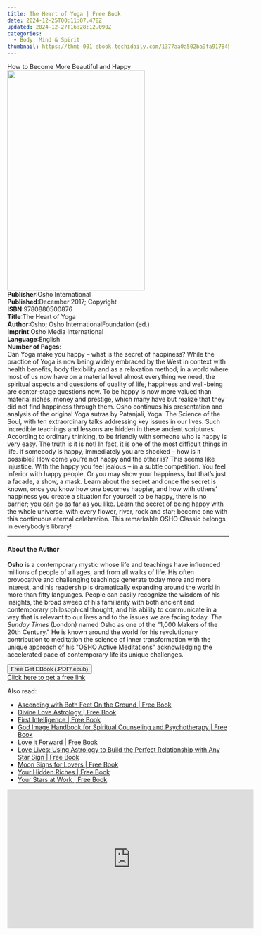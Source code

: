 ```yaml
---
title: The Heart of Yoga | Free Book
date: 2024-12-25T00:11:07.478Z
updated: 2024-12-27T16:28:12.090Z
categories:
  - Body, Mind & Spirit
thumbnail: https://thmb-001-ebook.techidaily.com/1377aa0a502ba9fa91784515911e3392b803cc9fe8d65f68fc71ed1471c92067.jpg
---
```

<main id="book-container">
  <div class="flex flex-col">
    <div class="book-brief flex-1 py-6 px-4 sm:p-6 md:py-10 md:px-8">
      <!-- brief-->
      <div class="book-brief-main">How to Become More Beautiful and Happy</div>
    </div>
    <div
      class="book-meta-info flex-1 grid gap-4 col-start-1 col-end-3 row-start-1 sm:mb-6 sm:grid-cols-4 lg:gap-6 lg:col-start-2 lg:row-end-6 lg:row-span-6 lg:mb-0"
    >
      <div
        class="book-meta-info-left place-content-center mt-4 p-4 text-sm leading-6 col-start-2 col-span-2 dark:text-slate-400"
      >
        <img
          class="w-full h-500 object-cover rounded-lg sm:h-255 sm:col-span-2 lg:col-span-full"
          src="https://img-001-ebook.techidaily.com/0d00f505710e5e1b3fe4bc9558b51358f6a448d5894ec9c6eb07b12dc4c9f217.jpg"
          alt=""
          width="312"
          height="500"
        />
      </div>
      <div
        class="book-meta-info-right mt-2 col-start-1 row-start-2 col-span-3 self-center"
      >
        <!-- meta data  -->
        <div class="flex flex-col px-4 md:px-8">
          <div class="flex-1">
            <strong>Publisher</strong>:<span class="px-2"
              >Osho International</span
            >
          </div>
          <div class="flex-1">
            <strong>Published</strong>:<span class="px-2"
              >December 2017; Copyright</span
            >
          </div>
          <div class="flex-1">
            <strong>ISBN</strong>:<span class="px-2">9780880500876</span>
          </div>
          <div class="flex-1">
            <strong>Title</strong>:<span class="px-2">The Heart of Yoga</span>
          </div>
          <div class="flex-1">
            <strong>Author</strong>:<span class="px-2"
              >Osho; Osho InternationalFoundation (ed.)</span
            >
          </div>
          <div class="flex-1">
            <strong>Imprint</strong>:<span class="px-2"
              >Osho Media International</span
            >
          </div>
          <div class="flex-1">
            <strong>Language</strong>:<span class="px-2">English</span>
          </div>
          <div class="flex-1">
            <strong>Number of Pages</strong>:<span class="px-2"></span>
          </div>
        </div>
      </div>
    </div>
    <div class="book-description flex-1 py-6 px-4 sm:p-6 md:py-10 md:px-8">
      <div class="book-description-main">
        <div accordion-content="" id="description">
          Can Yoga make you happy – what is the secret of happiness? While the
          practice of Yoga is now being widely embraced by the West in context
          with health benefits, body flexibility and as a relaxation method, in
          a world where most of us now have on a material level almost
          everything we need, the spiritual aspects and questions of quality of
          life, happiness and well-being are center-stage questions now. To be
          happy is now more valued than material riches, money and prestige,
          which many have but realize that they did not find happiness through
          them. Osho continues his presentation and analysis of the original
          Yoga sutras by Patanjali, Yoga: The Science of the Soul, with ten
          extraordinary talks addressing key issues in our lives. Such
          incredible teachings and lessons are hidden in these ancient
          scriptures. According to ordinary thinking, to be friendly with
          someone who is happy is very easy. The truth is it is not! In fact, it
          is one of the most difficult things in life. If somebody is happy,
          immediately you are shocked – how is it possible? How come you’re not
          happy and the other is? This seems like injustice. With the happy you
          feel jealous – in a subtle competition. You feel inferior with happy
          people. Or you may show your happiness, but that’s just a facade, a
          show, a mask. Learn about the secret and once the secret is known,
          once you know how one becomes happier, and how with others’ happiness
          you create a situation for yourself to be happy, there is no barrier;
          you can go as far as you like. Learn the secret of being happy with
          the whole universe, with every flower, river, rock and star; become
          one with this continuous eternal celebration. This remarkable OSHO
          Classic belongs in everybody’s library!
        </div>
        <div class="accordion-fader"></div>
      </div>
    </div>
    <div class="book-excerpts flex-1 py-6 px-4 sm:p-6 md:py-10 md:px-8">
      <!-- excerpts-->
      <div class="book-excerpts-main">
        <hr />
        <h4 class="placeholder placeholder-heading">
          <span>About the Author</span>
        </h4>
        <p>
          <b>Osho</b> is a contemporary mystic whose life and teachings have
          influenced millions of people of all ages, and from all walks of life.
          His often provocative and challenging teachings generate today more
          and more interest, and his readership is dramatically expanding around
          the world in more than fifty languages. People can easily recognize
          the wisdom of his insights, the broad sweep of his familiarity with
          both ancient and contemporary philosophical thought, and his ability
          to communicate in a way that is relevant to our lives and to the
          issues we are facing today. <i>The Sunday Times</i> (London) named
          Osho as one of the "1,000 Makers of the 20th Century." He is known
          around the world for his revolutionary contribution to meditation the
          science of inner transformation with the unique approach of his "OSHO
          Active Meditations" acknowledging the accelerated pace of contemporary
          life its unique challenges.
        </p>
      </div>
    </div>
    <div
      class="book-about-author flex-1 py-6 px-4 sm:p-6 md:py-10 md:px-8"
    ></div>
    <div class="book-free-get flex-1 py-6 px-4 sm:p-6 md:py-10 md:px-8">
      <button
        id="btn-free-get"
        class="bg-blue-500 hover:bg-blue-700 text-white font-bold py-2 px-4 rounded"
      >
        Free Get EBook (.PDF/.epub)
      </button>
      <div id="countdown-display" class="px-2 text-lg mt-2"></div>
      <a
        id="free-link"
        class="hidden bg-blue-500 hover:bg-blue-700 text-white font-bold py-2 px-4 rounded"
        href="https://www.ebooks.com/en-us/book/96476529/the-heart-of-yoga/osho/"
        target="_blank"
        >Click here to get a free link</a
      >
    </div>
    <script>
      let countdownTime = 0;
      let countdownInterval = null;
      document
        .getElementById('btn-free-get')
        .addEventListener('click', startCountdown);
      function startCountdown() {
        countdownTime = new Date().getTime() + 60000 * 3;
        countdownInterval = setInterval(updateCountdown, 1000);
        document.getElementById('btn-free-get').disabled = true;
        document
          .getElementById('btn-free-get')
          .classList.add('bg-gray-500', 'cursor-not-allowed');
      }
      function updateCountdown() {
        let currentTime = new Date().getTime();
        let timeLeft = countdownTime - currentTime;
        let secondsLeft = Math.floor(timeLeft / 1000);
        document.getElementById('countdown-display').innerHTML =
          `Remaining time: ${secondsLeft} seconds.`;
        if (secondsLeft <= 0) {
          clearInterval(countdownInterval);
          document.getElementById('btn-free-get').classList.add('hidden');
          document.getElementById('free-link').classList.remove('hidden');
          document.getElementById('countdown-display').innerHTML = '';
        }
      }
    </script>
  </div>
</main>

<ins class="adsbygoogle"
      style="display:block"
      data-ad-client="ca-pub-7571918770474297"
      data-ad-slot="8358498916"
      data-ad-format="auto"
      data-full-width-responsive="true"></ins>
    

<span class="atpl-alsoreadstyle">Also read:</span>
<div><ul>
<li><a href="https://novels-ebooks.techidaily.com/1682856-9780980885927-ascending-with-both-feet-on-the-ground/"><u>Ascending with Both Feet On the Ground | Free Book</u></a></li>
<li><a href="https://novels-ebooks.techidaily.com/1680821-9781583948569-divine-love-astrology/"><u>Divine Love Astrology | Free Book</u></a></li>
<li><a href="https://novels-ebooks.techidaily.com/1680251-9781608682478-first-intelligence/"><u>First Intelligence | Free Book</u></a></li>
<li><a href="https://novels-ebooks.techidaily.com/1683723-9781317994176-god-image-handbook-for-spiritual-counseling-and-psychotherapy/"><u>God Image Handbook for Spiritual Counseling and Psychotherapy | Free Book</u></a></li>
<li><a href="https://novels-ebooks.techidaily.com/1682855-9780980885941-love-it-forward/"><u>Love it Forward | Free Book</u></a></li>
<li><a href="https://novels-ebooks.techidaily.com/1684660-9781466873889-love-lives-using-astrology-to-build-the-perfect-relationship-with-any-star-sign/"><u>Love Lives: Using Astrology to Build the Perfect Relationship with Any Star Sign | Free Book</u></a></li>
<li><a href="https://novels-ebooks.techidaily.com/1684664-9781466873896-moon-signs-for-lovers/"><u>Moon Signs for Lovers | Free Book</u></a></li>
<li><a href="https://novels-ebooks.techidaily.com/1680884-9780385348560-your-hidden-riches/"><u>Your Hidden Riches | Free Book</u></a></li>
<li><a href="https://novels-ebooks.techidaily.com/1684689-9781466873902-your-stars-at-work/"><u>Your Stars at Work | Free Book</u></a></li>
</ul></div>

<!-- affiliate ads begin -->
<iframe width="560" height="315" src="https://www.youtube.com/embed/_7AYCS7zBU0?si=7R9oIpE4hyEbtk3x" title="YouTube video player" frameborder="0" allow="accelerometer; autoplay; clipboard-write; encrypted-media; gyroscope; picture-in-picture; web-share" referrerpolicy="strict-origin-when-cross-origin" allowfullscreen></iframe>
<!-- affiliate ads end -->


